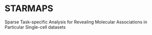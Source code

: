 # STARMAPS
Sparse Task-specific Analysis for Revealing Molecular Associations in Particular Single-cell datasets
